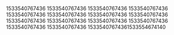 1533540767436
1533540767436
1533540767436
1533540767436
1533540767436
1533540767436
1533540767436
1533540767436
1533540767436
1533540767436
1533540767436
1533540767436
1533540767436
1533540767436
15335407674361533554674140